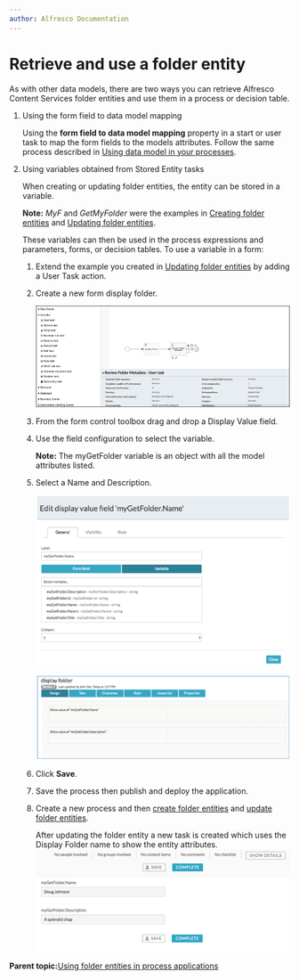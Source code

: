 ```yaml
---
author: Alfresco Documentation
---
```


# Retrieve and use a folder entity

As with other data models, there are two ways you can retrieve Alfresco Content Services folder entities and use them in a process or decision table.

1.  Using the form field to data model mapping

    Using the **form field to data model mapping** property in a start or user task to map the form fields to the models attributes. Follow the same process described in [Using data model in your processes](../topics/using_data_model_in_your_processes.md).

2.  Using variables obtained from Stored Entity tasks

    When creating or updating folder entities, the entity can be stored in a variable.

    **Note:** *MyF* and *GetMyFolder* were the examples in [Creating folder entities](ps-create-folder-entity.md) and [Updating folder entities](ps-update-folder-entity.md).

    These variables can then be used in the process expressions and parameters, forms, or decision tables. To use a variable in a form:

    1.  Extend the example you created in [Updating folder entities](ps-update-folder-entity.md) by adding a User Task action.

    2.  Create a new form display folder.

        ![Data model retrieve folder](../images/data-model-retrieve-folder.png)

    3.  From the form control toolbox drag and drop a Display Value field.

    4.  Use the field configuration to select the variable.

        **Note:** The myGetFolder variable is an object with all the model attributes listed.

    5.  Select a Name and Description.

        ![Data model retrieve variable](../images/data-model-retrieve-variable.png)

        ![Data model display folder](../images/data-model-display-folder.png)

    6.  Click **Save**.

    7.  Save the process then publish and deploy the application.

    8.  Create a new process and then [create folder entities](ps-create-folder-entity.md) and [update folder entities](ps-update-folder-entity.md).

        After updating the folder entity a new task is created which uses the Display Folder name to show the entity attributes.![Data model new display folder](../images/data-model-new-display-folder.png)


**Parent topic:**[Using folder entities in process applications](../concepts/ps-folder-entities.md)

